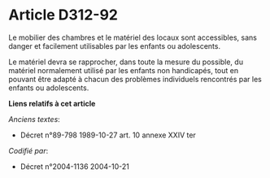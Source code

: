 # Article D312-92

Le mobilier des chambres et le matériel des locaux sont accessibles, sans danger et facilement utilisables par les enfants ou
adolescents.

Le matériel devra se rapprocher, dans toute la mesure du possible, du matériel normalement utilisé par les enfants non
handicapés, tout en pouvant être adapté à chacun des problèmes individuels rencontrés par les enfants ou adolescents.

**Liens relatifs à cet article**

_Anciens textes_:

  - Décret n°89-798 1989-10-27 art. 10 annexe XXIV ter

_Codifié par_:

  - Décret n°2004-1136 2004-10-21
